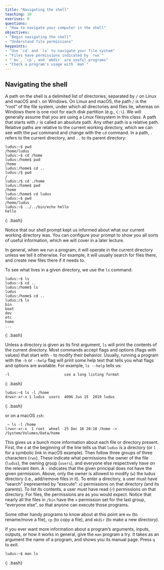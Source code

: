 ```yaml
---
title: "Navigating the shell"
teaching: 10 
exerises: 0
questions: 
- "How to navigate your computer in the shell"
objectives:
- "Begin navigating the shell"
- "Understand file permissions" 
keypoints:
- "Use `cd` and `ls` to navigate your file system"
- "Files have permissions indicated by `rwx`"
- "`mv`, `cp`, and `mkdir` are useful programs"
- "Check a program's usage with `man`"
---
```


## Navigating the shell
A path on the shell is a delimited list of directories; separated by `/` on Linux and macOS and `\` on Windows. On Linux and macOS, the path `/` is the “root” of the file system, under which all directories and files lie, whereas on Windows there is one root for each disk partition (e.g., `C:\`). We will generally assume that you are using a Linux filesystem in this class. A path that starts with `/` is called an absolute path. Any other path is a relative path. Relative paths are relative to the current working directory, which we can see with the `pwd` command and change with the `cd` command. In a path, `.` refers to the current directory, and `..` to its parent directory:

~~~
ludus:~$ pwd
/home/ludus
ludus:~$ cd /home
ludus:/home$ pwd
/home
ludus:/home$ cd ..
ludus:/$ pwd
/
ludus:/$ cd ./home
ludus:/home$ pwd
/home
ludus:/home$ cd ludus
ludus:~$ pwd
/home/ludus
ludus:~$ ../../bin/echo hello
hello
~~~
{: .bash}

Notice that our shell prompt kept us informed about what our current working directory was. You can configure your prompt to show you all sorts of useful information, which we will cover in a later lecture.

In general, when we run a program, it will operate in the current directory unless we tell it otherwise. For example, it will usually search for files there, and create new files there if it needs to.

To see what lives in a given directory, we use the `ls` command:

~~~
ludus:~$ ls
ludus:~$ cd ..
ludus:/home$ ls
ludus
ludus:/home$ cd ..
ludus:/$ ls
bin
boot
dev
etc
home
...
~~~
{: .bash}

Unless a directory is given as its first argument, `ls` will print the contents of the current directory. Most commands accept flags and options (flags with values) that start with `-` to modify their behavior. Usually, running a program with the `-h` or `--help` flag will print some help text that tells you what flags and options are available. For example, `ls --help` tells us:

~~~
-l                         use a long listing format
~~~
{: .bash}

~~~
ludus:~$ ls -l /home
drwxr-xr-x 1 ludus  users  4096 Jun 15  2019 ludus
~~~
{: .bash}

or on a macOS `zsh`:
~~~
 ~ ls -l /home
lrwxr-xr-x  1 root  wheel  25 Dec 16 20:18 /home -> /System/Volumes/Data/home
~~~

This gives us a bunch more information about each file or directory present. First, the `d` at the beginning of the line tells us that `ludus` is a directory (or `l` for a symbolic link in macOS example). Then follow three groups of three characters (`rwx`). These indicate what permissions the owner of the file (`ludus`), the owning group (`users`), and everyone else respectively have on the relevant item. A `-` indicates that the given principal does not have the given permission. Above, only the owner is allowed to modify (`w`) the ludus directory (i.e., add/remove files in it). To enter a directory, a user must have “search” (represented by “execute”: `x`) permissions on that directory (and its parents). To list its contents, a user must have read (`r`) permissions on that directory. For files, the permissions are as you would expect. Notice that nearly all the files in `/bin` have the `x` permission set for the last group, “everyone else”, so that anyone can execute those programs.

Some other handy programs to know about at this point are `mv` (to rename/move a file), `cp` (to copy a file), and `mkdir` (to make a new directory).

If you ever want more information about a program’s arguments, inputs, outputs, or how it works in general, give the `man` program a try. It takes as an argument the name of a program, and shows you its manual page. Press `q` to exit.

~~~
ludus:~$ man ls
~~~
{: .bash}